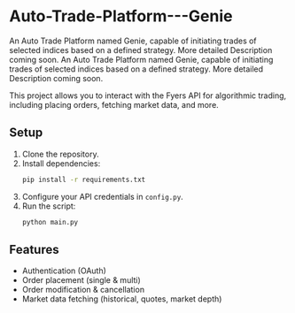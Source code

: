 # Auto-Trade-Platform---Genie
An Auto Trade Platform named Genie, capable of initiating trades of selected indices based on a defined strategy. More detailed Description coming soon.
An Auto Trade Platform named Genie, capable of initiating trades of selected indices based on a defined strategy. More detailed Description coming soon.

This project allows you to interact with the Fyers API for algorithmic trading, including placing orders, fetching market data, and more.

## Setup

1. Clone the repository.
2. Install dependencies:
    ```bash
    pip install -r requirements.txt
    ```
3. Configure your API credentials in `config.py`.
4. Run the script:
    ```bash
    python main.py
    ```

## Features

- Authentication (OAuth)
- Order placement (single & multi)
- Order modification & cancellation
- Market data fetching (historical, quotes, market depth)
